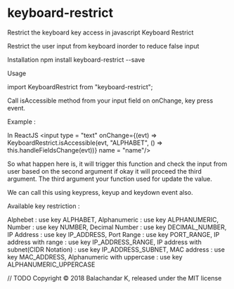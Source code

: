 # keyboard-restrict
Restrict the keyboard key access in javascript
Keyboard Restrict

Restrict the user input from keyboard inorder to reduce false input

Installation
  npm install keyboard-restrict --save
	
Usage

import KeyboardRestrict from "keyboard-restrict";

Call isAccessible method from your input field on onChange, key press event.

Example : 

In ReactJS
<input type = "text" onChange={(evt) => KeyboardRestrict.isAccessible(evt, "ALPHABET", () => this.handleFieldsChange(evt))} name = "name"/>

So what happen here is, it will trigger this function and check the input from user based on the second argument if okay it will proceed the third argument. The third argument your function used for update the value.

We can call this using keypress, keyup and keydown event also.

Available key restriction : 

Alphebet : use key ALPHABET,
Alphanumeric : use key ALPHANUMERIC,
Number : use key NUMBER,
Decimal Number : use key DECIMAL_NUMBER,
IP Address : use key IP_ADDRESS,
Port Range : use key PORT_RANGE,
IP address with range : use key IP_ADDRESS_RANGE,
IP address with subnet(CIDR Notation) : use key IP_ADDRESS_SUBNET,
MAC address : use key MAC_ADDRESS,
Alphanumeric with uppercase : use key ALPHANUMERIC_UPPERCASE

 // TODO
Copyright © 2018 Balachandar K, released under the MIT license
